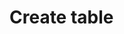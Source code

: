 <!--
author:
    - 'Jérôme Bogaerts'
created_at: '2012-04-12 19:13:22'
updated_at: '2013-03-13 14:13:29'
tags:
    - Deliveries
-->

Create table
============

